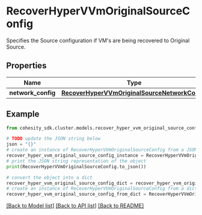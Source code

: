 # RecoverHyperVVmOriginalSourceConfig

Specifies the Source configuration if VM's are being recovered to Original Source.

## Properties

Name | Type | Description | Notes
------------ | ------------- | ------------- | -------------
**network_config** | [**RecoverHyperVVmOriginalSourceNetworkConfig**](RecoverHyperVVmOriginalSourceNetworkConfig.md) |  | [optional] 

## Example

```python
from cohesity_sdk.cluster.models.recover_hyper_vvm_original_source_config import RecoverHyperVVmOriginalSourceConfig

# TODO update the JSON string below
json = "{}"
# create an instance of RecoverHyperVVmOriginalSourceConfig from a JSON string
recover_hyper_vvm_original_source_config_instance = RecoverHyperVVmOriginalSourceConfig.from_json(json)
# print the JSON string representation of the object
print(RecoverHyperVVmOriginalSourceConfig.to_json())

# convert the object into a dict
recover_hyper_vvm_original_source_config_dict = recover_hyper_vvm_original_source_config_instance.to_dict()
# create an instance of RecoverHyperVVmOriginalSourceConfig from a dict
recover_hyper_vvm_original_source_config_from_dict = RecoverHyperVVmOriginalSourceConfig.from_dict(recover_hyper_vvm_original_source_config_dict)
```
[[Back to Model list]](../README.md#documentation-for-models) [[Back to API list]](../README.md#documentation-for-api-endpoints) [[Back to README]](../README.md)


